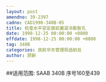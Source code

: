 ```yaml
---
layout: post
amendno: 39-2397
cadno: CAD1998-340B-05
title: 检查水平安定面前翼梁冷膨胀孔
date: 1998-12-25 00:00:00 +0800
effdate: 1998-12-25 00:00:00 +0800
tag: 340B
categories: 民航华东管理局适航处
author: 顾新
---
```


##适用范围:
SAAB 340B 序号160至439

